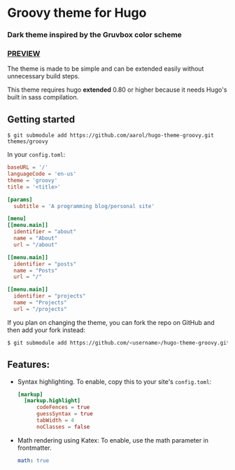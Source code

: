 # Groovy theme for Hugo

### Dark theme inspired by the Gruvbox color scheme

### [PREVIEW](https://aarol.dev)

The theme is made to be simple and can be extended easily without unnecessary build steps.

This theme requires hugo **extended** 0.80 or higher because it needs Hugo's built in sass compilation.

## Getting started

```
$ git submodule add https://github.com/aarol/hugo-theme-groovy.git themes/groovy
```

In your `config.toml`:

```toml
baseURL = '/'
languageCode = 'en-us'
theme = 'groovy'
title = '<title>'

[params]
  subtitle = 'A programming blog/personal site'

[menu]
[[menu.main]]
  identifier = "about"
  name = "About"
  url = "/about"

[[menu.main]]
  identifier = "posts"
  name = "Posts"
  url = "/"

[[menu.main]]
  identifier = "projects"
  name = "Projects"
  url = "/projects"
```

If you plan on changing the theme, you can fork the repo on GitHub and then add your fork instead:

```bash
$ git submodule add https://github.com/<username>/hugo-theme-groovy.git themes/groovy
```

## Features:

- Syntax highlighting. To enable, copy this to your site's `config.toml`:
  ```toml
  [markup]
    [markup.highlight]
        codeFences = true
        guessSyntax = true
        tabWidth = 4
        noClasses = false
  ```
- Math rendering using Katex: To enable, use the math parameter in frontmatter.
  ```yaml
  math: true
  ```
